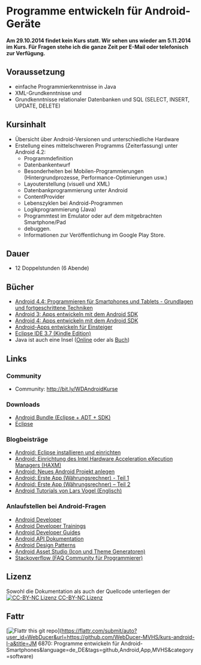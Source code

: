 Programme entwickeln für Android- Geräte
=================================================

**Am 29.10.2014 findet kein Kurs statt. Wir sehen uns wieder am 5.11.2014 im Kurs. Für Fragen stehe ich die ganze Zeit per E-Mail oder telefonisch zur Verfügung.**

Voraussetzung
-------------
- einfache Programmierkenntnisse in Java
- XML-Grundkenntnisse und
- Grundkenntnisse relationaler Datenbanken und SQL (SELECT, INSERT, UPDATE, DELETE)

Kursinhalt
----------
- Übersicht über Android-Versionen und unterschiedliche Hardware
- Erstellung eines mittelschweren Programms (Zeiterfassung) unter Android 4.2:
    - Programmdefinition
    - Datenbankentwurf
    - Besonderheiten bei Mobilen-Programmierungen (Hintergrundprozesse, Performance-Optimierungen usw.)
    - Layouterstellung (visuell und XML)
    - Datenbankprogrammierung unter Android
    - ContentProvider
    - Lebenszyklen bei Android-Programmen
    - Logikprogrammierung (Java)
    - Programmtest im Emulator oder auf dem mitgebrachten Smartphone/Pad
    - debuggen. 
    - Informationen zur Veröffentlichung im Google Play Store.

Dauer
-----
- 12 Doppelstunden (6 Abende)

Bücher
------
- [Android 4.4: Programmieren für Smartphones und Tablets - Grundlagen und fortgeschrittene Techniken](http://bit.ly/AndProg44)
- [Android 3: Apps entwickeln mit dem Android SDK](http://bit.ly/AndGal3)
- [Android 4: Apps entwickeln mit dem Android SDK](http://bit.ly/AndGal4)
- [Android-Apps entwickeln für Einsteiger](http://bit.ly/AndEinst)
- [Eclipse IDE 3.7 (Kindle Edition)](http://amzn.to/QtZNhH)
- Java ist auch eine Insel ([Online](http://openbook.galileocomputing.de/javainsel/) oder als [Buch](http://bit.ly/JaInsel))

Links
-----
### Community
- Community: <http://bit.ly/WDAndroidKurse>

### Downloads
- [Android Bundle (Eclipse + ADT + SDK)](http://developer.android.com/sdk/index.html)
- [Eclipse](http://www.eclipse.org/downloads/)

### Blogbeisträge
- [Android: Eclipse installieren und einrichten](http://j.mp/AndEclipse)
- [Android: Einrichtung des Intel Hardware Acceleration eXecution Managers (HAXM)](http://j.mp/AndHAXM)
- [Android: Neues Android Projekt anlegen](http://wp.me/pNSaO-2m)
- [Android: Erste App (Währungsrechner) - Teil 1](http://wp.me/pNSaO-2l)
- [Android: Erste App (Währungsrechner) – Teil 2](http://wp.me/pNSaO-3N)
- [Android Tutorials von Lars Vogel (Englisch)](http://www.vogella.com/android.html)

### Anlaufstellen bei Android-Fragen
- [Android Developer](http://developer.android.com)
- [Android Developer Trainings](http://developer.android.com/training/)
- [Android Developer Guides](http://developer.android.com/guide/)
- [Android API Dokumentation](http://developer.android.com/reference/)
- [Android Design Patterns](http://developer.android.com/design/)
- [Android Asset Studio (Icon und Theme Generatoren)](http://android-ui-utils.googlecode.com/hg/asset-studio/dist/index.html)
- [Stackoverflow (FAQ Community für Programmierer)](http://stackoverflow.com)

Lizenz
------
Sowohl die Dokumentation als auch der Quellcode unterliegen der [![CC-BY-NC Lizenz](http://i.creativecommons.org/l/by-nc/4.0/88x31.png) CC-BY-NC Lizenz](http://creativecommons.org/licenses/by-nc/4.0/deed.de)

Fattr
-----
[![Flattr this git repo](http://api.flattr.com/button/flattr-badge-large.png)](https://flattr.com/submit/auto?user_id=WebDucer&url=https://github.com/WebDucer-MVHS/kurs-android-I-a&title=JM 6870: Programme entwickeln für Android-Smartphones&language=de_DE&tags=github,Android,App,MVHS&category=software)
